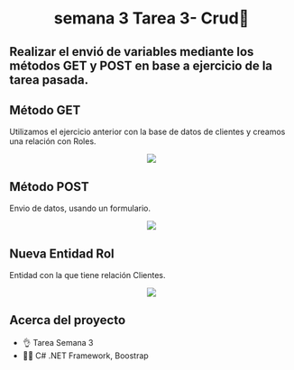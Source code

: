 <h1 align="center">semana 3 Tarea 3- Crud👋</h1>
<h2>Realizar el envió de variables mediante los métodos GET y POST en base a ejercicio de la tarea pasada.</h2>
<h2>Método GET</h2>
<p>Utilizamos el ejercicio anterior con la base de datos de clientes y creamos una relación con Roles.</p>
<p align="center">
  <img src="https://i.imgur.com/nzwBz3c.png">
</p>
<h2>Método POST</h2>
<p>Envio de datos, usando un formulario.</p>
<p align="center">
  <img src="https://i.imgur.com/hA5GD9D.png">
</p>
<h2>Nueva Entidad Rol</h2>
<p>Entidad con la que tiene relación Clientes.</p>
<p align="center">
  <img src="https://i.imgur.com/4OS6sio.png">
</p>

## Acerca del proyecto

- 👌 Tarea Semana 3
- 👨‍💻 C# .NET Framework, Boostrap
